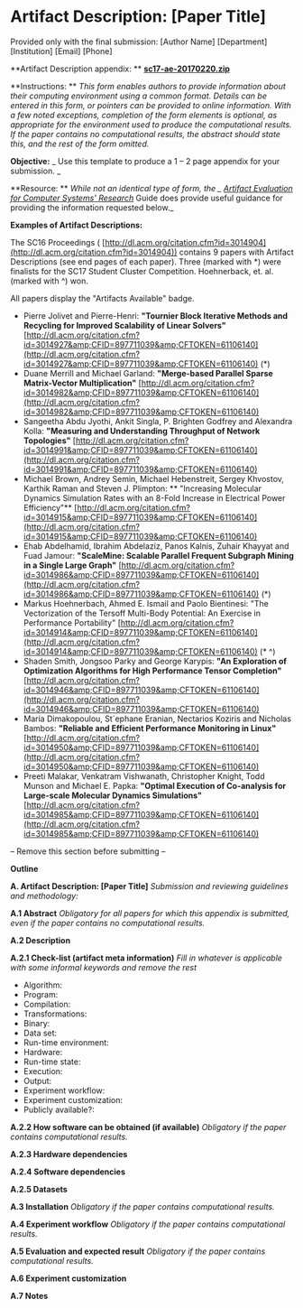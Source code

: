 #
# Artifact Description: [Paper Title]

Provided only with the final submission: [Author Name] [Department] [Institution] [Email] [Phone]

**Artifact Description appendix: ** [**sc17-ae-20170220.zip**](http://sc17.supercomputing.org/wp-content/uploads/2017/02/sc17-ae-20170220.zip)

**Instructions: ** _This form enables authors to provide information about their computing environment using a common format. Details can be entered in this form, or pointers can be provided to online information. With a few noted exceptions, completion of the form elements is optional, as appropriate for the environment used to produce the computational results. If the paper contains no computational results, the abstract should state this, and the rest of the form omitted._

**Objective:** _ Use this template to produce a 1 – 2 page appendix for your submission. _

**Resource: ** _While not an identical type of form, the _ [_Artifact Evaluation for Computer Systems&#39; Research_](http://ctuning.org/ae/submission-20160509.html)_ Guide does provide useful guidance for providing the information requested below._

**Examples of Artifact Descriptions:**

The SC16 Proceedings ( [http://dl.acm.org/citation.cfm?id=3014904](http://dl.acm.org/citation.cfm?id=3014904)) contains 9 papers with Artifact Descriptions (see end pages of each paper). Three (marked with \*) were finalists for the SC17 Student Cluster Competition. Hoehnerback, et. al. (marked with ^) won.

All papers display the &quot;Artifacts Available&quot; badge.

- Pierre Jolivet and Pierre-Henri:  **&quot;Tournier Block Iterative Methods and Recycling for Improved Scalability of Linear Solvers&quot;**
 [http://dl.acm.org/citation.cfm?id=3014927&amp;CFID=897711039&amp;CFTOKEN=61106140](http://dl.acm.org/citation.cfm?id=3014927&amp;CFID=897711039&amp;CFTOKEN=61106140) (\*)
- Duane Merrill and Michael Garland:  **&quot;Merge-based Parallel Sparse Matrix-Vector Multiplication&quot;**
 [http://dl.acm.org/citation.cfm?id=3014982&amp;CFID=897711039&amp;CFTOKEN=61106140](http://dl.acm.org/citation.cfm?id=3014982&amp;CFID=897711039&amp;CFTOKEN=61106140) [
](http://dl.acm.org/citation.cfm?id=3014982&amp;CFID=897711039&amp;CFTOKEN=61106140)
- Sangeetha Abdu Jyothi, Ankit Singla, P. Brighten Godfrey and Alexandra Kolla:  **&quot;Measuring and Understanding Throughput of Network Topologies&quot;**
 [http://dl.acm.org/citation.cfm?id=3014991&amp;CFID=897711039&amp;CFTOKEN=61106140](http://dl.acm.org/citation.cfm?id=3014991&amp;CFID=897711039&amp;CFTOKEN=61106140) [
](http://dl.acm.org/citation.cfm?id=3014991&amp;CFID=897711039&amp;CFTOKEN=61106140)
- Michael Brown, Andrey Semin, Michael Hebenstreit, Sergey Khvostov, Karthik Raman and Steven J. Plimpton: ** &quot;Increasing Molecular Dynamics Simulation Rates with an 8-Fold Increase in Electrical Power Efficiency&quot;**
 [http://dl.acm.org/citation.cfm?id=3014915&amp;CFID=897711039&amp;CFTOKEN=61106140](http://dl.acm.org/citation.cfm?id=3014915&amp;CFID=897711039&amp;CFTOKEN=61106140) [
](http://dl.acm.org/citation.cfm?id=3014915&amp;CFID=897711039&amp;CFTOKEN=61106140)
- Ehab Abdelhamid, Ibrahim Abdelaziz, Panos Kalnis, Zuhair Khayyat and Fuad Jamour:  **&quot;ScaleMine: Scalable Parallel Frequent Subgraph Mining in a Single Large Graph&quot;**   [http://dl.acm.org/citation.cfm?id=3014986&amp;CFID=897711039&amp;CFTOKEN=61106140](http://dl.acm.org/citation.cfm?id=3014986&amp;CFID=897711039&amp;CFTOKEN=61106140) (\*)
- Markus Hoehnerbach, Ahmed E. Ismail and Paolo Bientinesi: &quot;The Vectorization of the Tersoff Multi-Body Potential: An Exercise in Performance Portability&quot;
 [http://dl.acm.org/citation.cfm?id=3014914&amp;CFID=897711039&amp;CFTOKEN=61106140](http://dl.acm.org/citation.cfm?id=3014914&amp;CFID=897711039&amp;CFTOKEN=61106140) (\* ^)
- Shaden Smith, Jongsoo Parky and George Karypis:  **&quot;An Exploration of Optimization Algorithms for High Performance Tensor Completion&quot;**
 [http://dl.acm.org/citation.cfm?id=3014946&amp;CFID=897711039&amp;CFTOKEN=61106140](http://dl.acm.org/citation.cfm?id=3014946&amp;CFID=897711039&amp;CFTOKEN=61106140) [
](http://dl.acm.org/citation.cfm?id=3014946&amp;CFID=897711039&amp;CFTOKEN=61106140)
- Maria Dimakopoulou, St´ephane Eranian, Nectarios Koziris and Nicholas Bambos:  **&quot;Reliable and Efficient Performance Monitoring in Linux&quot;**
 [http://dl.acm.org/citation.cfm?id=3014950&amp;CFID=897711039&amp;CFTOKEN=61106140](http://dl.acm.org/citation.cfm?id=3014950&amp;CFID=897711039&amp;CFTOKEN=61106140) [
](http://dl.acm.org/citation.cfm?id=3014950&amp;CFID=897711039&amp;CFTOKEN=61106140)
- Preeti Malakar, Venkatram Vishwanath, Christopher Knight, Todd Munson and Michael E. Papka:  **&quot;Optimal Execution of Co-analysis for Large-scale Molecular Dynamics Simulations&quot;**   [http://dl.acm.org/citation.cfm?id=3014985&amp;CFID=897711039&amp;CFTOKEN=61106140](http://dl.acm.org/citation.cfm?id=3014985&amp;CFID=897711039&amp;CFTOKEN=61106140)

– Remove this section before submitting –

**Outline**

**A. Artifact Description: [Paper Title]**
_Submission and reviewing guidelines and methodology:_

**A.1 Abstract**
_Obligatory for all papers for which this appendix is submitted, even if the paper contains no computational results._

**A.2 Description**

**A.2.1 Check-list (artifact meta information)**
_Fill in whatever is applicable with some informal keywords and remove the rest_

- Algorithm:
- Program:
- Compilation:
- Transformations:
- Binary:
- Data set:
- Run-time environment:
- Hardware:
- Run-time state:
- Execution:
- Output:
- Experiment workflow:
- Experiment customization:
- Publicly available?:

**A.2.2 How software can be obtained (if available)**
_Obligatory if the paper contains computational results._

**A.2.3 Hardware dependencies**

**A.2.4 Software dependencies**

**A.2.5 Datasets**

**A.3 Installation**
_Obligatory if the paper contains computational results._

**A.4 Experiment workflow**
_Obligatory if the paper contains computational results._

**A.5 Evaluation and expected result**
_Obligatory if the paper contains computational results._

**A.6 Experiment customization**

**A.7 Notes**
